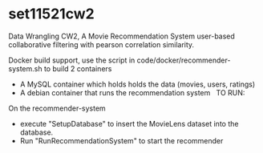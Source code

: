 # set11521cw2
Data Wrangling CW2, A Movie Recommendation System
user-based collaborative filtering with pearson correlation similarity.

Docker build support, use the script in code/docker/recommender-system.sh to build 2 containers
  - A MySQL container which holds holds the data (movies, users, ratings)
  - A debian container that runs the recommendation system
  
TO RUN:

On the recommender-system
  - execute "SetupDatabase" to insert the MovieLens dataset into the database.
  - Run "RunRecommendationSystem" to start the recommender
